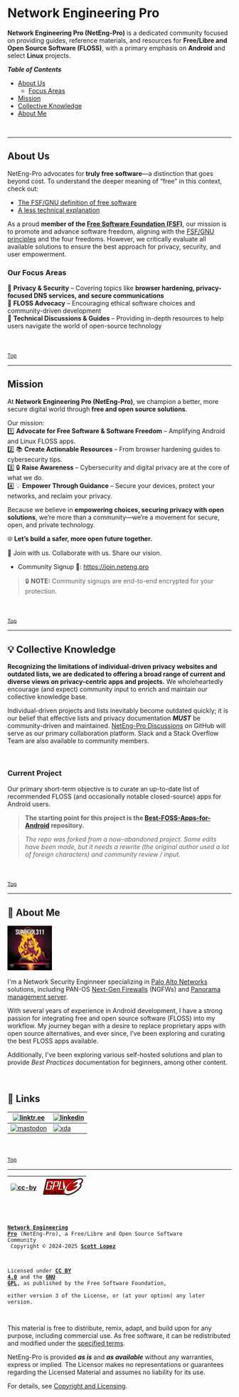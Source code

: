 <!-- SPDX-License-Identifier: CC-BY-4.0 OR GPL-3.0-or-later -->
<!-- This file is part of Network Engineering Pro -->

<!--

Network Engineering Pro (NetEng-Pro), a Free/Libre and Open Source Community
Copyright © 2024-2025 Scott Lopez

---

I. Creative Commons Attribution 4.0 International

Network Engineering Pro (the "Licensed Material") is licensed under Creative Commons Attribution 4.0 International ("CC BY 4.0").
To view a copy of this license, visit https://creativecommons.org/licenses/by/4.0/.

Per the terms of the License, you are free to distribute, remix, adapt, and build upon the Licensed Material for any purpose, even commercially.
You must give appropriate credit, provide a link to the License, and indicate if changes were made.

The Licensor offers the Licensed Material as-is and as-available, and makes no representations or warranties of any kind concerning the Licensed Material, whether express, implied, statutory, or other. This includes, without limitation, warranties of title, merchantability, fitness for a particular purpose, non-infringement, absence of latent or other defects, accuracy, or the presence or absence of errors, whether or not known or discoverable.

Permissions beyond the scope of this License—or instead of those permitted by this License—may be available as further defined within this document.

  SPDX Reference: https://spdx.org/licenses/CC-BY-4.0.html
  Canonical URL: https://creativecommons.org/licenses/by/4.0/

---

II. GNU General Public License

Network Engineering Pro is free software: you can redistribute it and/or modify it under the terms of the GNU General Public License ("GNU GPL") as published by the Free Software Foundation, either version 3 of the License, or (at your option) any later version.

This material is distributed in the hope that it will be useful, but WITHOUT ANY WARRANTY; without even the implied warranty of MERCHANTABILITY or
FITNESS FOR A PARTICULAR PURPOSE.

See the GNU General Public License for more details.

  SPDX Reference: https://spdx.org/licenses/GPL-3.0-or-later.html
  Canonical URL: https://www.gnu.org/licenses/gpl-3.0.html

---

Author: Scott Lopez
Email: <contact@neteng.pro>
Web: <https://bio.neteng.pro>

-->

# <a id="top">Network Engineering Pro</a>

**Network Engineering Pro (NetEng-Pro)** is a dedicated community focused on
providing guides, reference materials, and resources for **Free/Libre and Open
Source Software (FLOSS)**, with a primary emphasis on **Android** and select
**Linux** projects.

_**Table of Contents**_

- [About Us](#about-us)
  - [Focus Areas](#focus)
- [Mission](#mission)
- [Collective Knowledge](#cknow)
- [About Me](#about-me)

&nbsp;

---

## <a id="about-us">About Us</a>

NetEng-Pro advocates for **truly free software**—a distinction that goes beyond
cost. To understand the deeper meaning of “free” in this context, check out:

- [The FSF/GNU definition of free software](https://www.gnu.org/philosophy/free-sw.html)
- [A less technical explanation](https://itsfoss.com/what-is-foss/#free-in-free-and-open-source-software-does-not-mean-free-of-cost)

As a proud **member of the
[Free Software Foundation (FSF)](https://www.fsf.org/)**, our mission is to
promote and advance software freedom, aligning with the
[FSF/GNU principles](https://www.gnu.org/philosophy/free-sw.html#fs-definition)
and the four freedoms. However, we critically evaluate all available solutions
to ensure the best approach for privacy, security, and user empowerment.

### <a id="focus">Our Focus Areas</a>

🔹 **Privacy & Security** – Covering topics like **browser hardening,
privacy-focused DNS services, and secure communications**  
🔹 **FLOSS Advocacy** – Encouraging ethical software choices and
community-driven development  
🔹 **Technical Discussions & Guides** – Providing in-depth resources to help
users navigate the world of open-source technology

&nbsp;

<sub>[Top](#top)</sub>

---

## <a id="mission">Mission</a>

At **Network Engineering Pro (NetEng-Pro)**, we champion a better, more secure
digital world through **free and open source solutions**.

Our mission:  
1️⃣ **Advocate for Free Software & Software Freedom** – Amplifying Android and
Linux FLOSS apps.  
2️⃣ 📚 **Create Actionable Resources** – From browser hardening guides to
cybersecurity tips.  
3️⃣ 🔒 **Raise Awareness** – Cybersecurity and digital privacy are at the core of
what we do.  
4️⃣ 💡 **Empower Through Guidance** – Secure your devices, protect your networks,
and reclaim your privacy.

Because we believe in **empowering choices, securing privacy with open
solutions**, we’re more than a community—we’re a movement for secure, open, and
private technology.

🌐 **Let’s build a safer, more open future together.**

🤝 Join with us. Collaborate with us. Share our vision.

- Community Signup 📃: <https://join.neteng.pro>

> 🔒 **NOTE:** Community signups are end-to-end encrypted for your protection.

&nbsp; <!-- space for clarity -->

<sub>[Top](#top)</sub>

---

## <a id="cknow">💡 Collective Knowledge</a>

**Recognizing the limitations of individual-driven privacy websites and outdated
lists, we are dedicated to offering a broad range of current and diverse views
on privacy-centric apps and projects.** We wholeheartedly encourage (and expect)
community input to enrich and maintain our collective knowledge base.

Individual-driven projects and lists inevitably become outdated quickly; it is
our belief that effective lists and privacy documentation **_MUST_** be
community-driven and maintained.
[NetEng-Pro Discussions](https://discuss.neteng.pro) on GitHub will serve as our
primary collaboration platform. Slack and a Stack Overflow Team are also
available to community members.

&nbsp;

### Current Project

Our primary short-term objective is to curate an up-to-date list of recommended
FLOSS (and occasionally notable closed-source) apps for Android users.

> **The starting point for this project is the
> [Best-FOSS-Apps-for-Android](https://github.com/NetEng-Pro/Best-FOSS-Apps-for-Android)
> repository.**

> _The repo was forked from a now-abandoned project. Some edits have been made,
> but it needs a rewrite (the original author used a lot of foreign characters)
> and community review / input._

&nbsp;

<sub>[Top](#top)</sub>

---

## <a id="about-me">🚀 About Me</a>

[<img src="img/sd311.png" width="100px" height="100px" alt="SunDevil311" />](https://github.com/SunDevil311)

I'm a Network Security Enginneer specializing in
[Palo Alto Networks](https://www.paloaltonetworks.com) solutions, including
PAN-OS [Next-Gen Firewalls](https://docs.paloaltonetworks.com/pan-os) (NGFWs)
and [Panorama management server](https://docs.paloaltonetworks.com/panorama).

With several years of experience in Android development, I have a strong passion
for integrating free and open source software (FLOSS) into my workflow. My
journey began with a desire to replace proprietary apps with open source
alternatives, and ever since, I’ve been exploring and curating the best FLOSS
apps available.

Additionally, I've been exploring various self-hosted solutions and plan to
provide _Best Practices_ documentation for beginners, among other content.

&nbsp; <!-- space for clarity -->

## 🔗 Links

| [![linktr.ee](https://img.shields.io/badge/linktree-43E55E?style=for-the-badge&logo=linktree&logoColor=white)](https://linktr.ee/scottlopez)   | [![linkedin](https://img.shields.io/badge/linkedin-0A66C2?style=for-the-badge&logo=linkedin&logoColor=white)](https://linkedin.com/in/scottlopez) |
| ---------------------------------------------------------------------------------------------------------------------------------------------- | ------------------------------------------------------------------------------------------------------------------------------------------------- |
| [![mastodon](https://img.shields.io/badge/Mastodon-6364FF?style=for-the-badge&logo=Mastodon&logoColor=white)](https://noc.social/@sundevil311) | [![xda](https://img.shields.io/badge/xda%20developers-2DAAE9?style=for-the-badge&logo=xda-developers&logoColor=white)](https://xda.neteng.pro)    |

&nbsp; <!-- space for clarity -->

<sub>[Top](#top)</sub>

---

| [![cc-by](https://forthebadge.com/images/badges/cc-by.png)](https://creativecommons.org/licenses/by/4.0/) | [![gnu-gpl](img/gpl3-small.png)](https://www.gnu.org/licenses/gpl-3.0.html) |
| --------------------------------------------------------------------------------------------------------- | --------------------------------------------------------------------------- |

<code style="height: 50vh; width: 100%; background: transparent; border: none; border-radius: 0; resize: none; outline: none;">

**[Network Engineering Pro](https://neteng.pro/)** (NetEng-Pro), a Free/Libre and Open Source Software Community<br />
Copyright &copy; 2024-2025 **[Scott Lopez](https://bio.neteng.pro)**

Licensed under **[CC BY 4.0](https://creativecommons.org/licenses/by/4.0/)** and the **[GNU GPL](https://spdx.org/licenses/GPL-3.0-or-later.html)**, as published by the Free Software Foundation,  
either version 3 of the License, or (at your option) any later version.

</code>

This material is free to distribute, remix, adapt, and build upon for any
purpose, including commercial use. As free software, it can be redistributed and modified under the
[specified terms](LICENSE.md#gnu-gpl).

NetEng-Pro is provided **_as is_** and **_as available_** without any
warranties, express or implied. The Licensor makes no representations or
guarantees regarding the Licensed Material and assumes no liability for its use.

For details, see [Copyright and Licensing](LICENSE.md).
